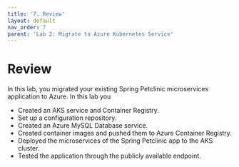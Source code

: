```yaml
---
title: '7. Review'
layout: default
nav_order: 7
parent: 'Lab 2: Migrate to Azure Kubernetes Service'
---
```


# Review

In this lab, you migrated your existing Spring Petclinic microservices application to Azure. In this lab you

- Created an AKS service and Container Registry.
- Set up a configuration repository.
- Created an Azure MySQL Database service.
- Created container images and pushed them to Azure Container Registry.
- Deployed the microservices of the Spring Petclinic app to the AKS cluster.
- Tested the application through the publicly available endpoint.